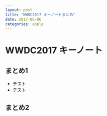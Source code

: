 ```yaml
---
layout: post
title: "WWDC2017 キーノートまとめ"
date: 2017-06-06
categories: apple
---
```


# WWDC2017 キーノート

## まとめ1

- テスト
- テスト

## まとめ2
